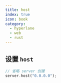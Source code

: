 ```yaml
---
title: host
index: true
icon: book
category:
  - hyperlane
  - web
  - rust
---
```


## 设置 `host`

```rust
// 省略 server 创建
server.host("0.0.0.0");
```

